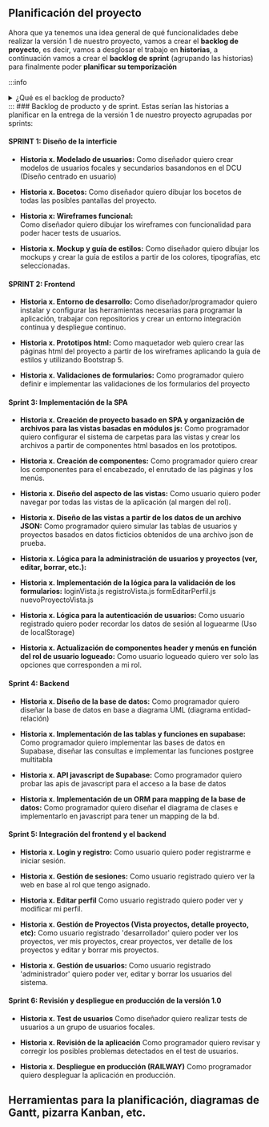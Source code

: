 


## Planificación del proyecto

Ahora que ya tenemos una idea general de qué funcionalidades debe realizar la versión 1 de nuestro proyecto, vamos a crear el **backlog de proyecto**, es decir, vamos a desglosar el trabajo en **historias**, a continuación vamos a crear el **backlog de sprint** (agrupando las historias) para finalmente poder **planificar su temporización**


:::info 
<details>
  <summary>¿Qué es el backlog de producto?</summary>
  
**El Backlog de producto** (Product Backlog en inglés) es una herramienta clave en la metodología Scrum, utilizada para gestionar el trabajo a realizar en un proyecto de software o desarrollo de producto. 

El backlog de producto es **una lista ordenada de todas las funcionalidades, características, requisitos y mejoras** que deben ser desarrollados en el producto para cumplir con los objetivos del proyecto.

El backlog de producto es creado por el **Product Owner** (dueño del producto) en colaboración con el equipo de desarrollo. El Product Owner es responsable de priorizar el backlog de producto y asegurar que las funcionalidades más importantes y valiosas sean entregadas primero. **El equipo de desarrollo utiliza el backlog de producto para planificar y estimar el trabajo a realizar en cada iteración (sprint) del proyecto.**

El backlog de producto es una **herramienta valiosa para el desarrollo ágil de software**, ya que ayuda a mantener el enfoque en el valor que se está entregando al usuario final, **asegura que el equipo de desarrollo esté trabajando en las funcionalidades más importantes y permite una planificación más precisa de las iteraciones del proyecto.**
</details>
:::
### Backlog de producto y de sprint. 
Estas serían las historias a planificar en la entrega de la versión 1 de nuestro proyecto agrupadas por sprints:

#### SPRINT 1: Diseño de la interficie
- **Historia x. Modelado de usuarios:**
  Como diseñador quiero crear modelos de usuarios focales y secundarios basandonos en el DCU (Diseño centrado en usuario)

- **Historia x. Bocetos:**
  Como diseñador quiero dibujar los bocetos de todas las posibles pantallas del proyecto.

- **Historia x: Wireframes funcional:**  
  Como diseñador quiero dibujar los wireframes con funcionalidad para poder hacer tests de usuarios.

- **Historia x. Mockup y guía de estilos:**
  Como diseñador quiero dibujar los mockups y crear la guía de estilos a partir de los colores, tipografías, etc seleccionadas.
#### SPRINT 2: Frontend
- **Historia x. Entorno de desarrollo:**
  Como diseñador/programador quiero instalar y configurar las herramientas necesarias para programar la aplicación, trabajar con repositorios y crear un entorno integración continua y despliegue continuo.

- **Historia x. Prototipos html:**
  Como maquetador web quiero crear las páginas html del proyecto a partir de los wireframes aplicando la guía de estilos y utilizando Bootstrap 5.

- **Historia x. Validaciones de formularios:**
  Como programador quiero definir e implementar las validaciones de los formularios del proyecto
 
#### Sprint 3: Implementación de la SPA
- **Historia x. Creación de proyecto basado en SPA y organización de archivos para las vistas basadas en módulos js:**
  Como programador quiero configurar el sistema de carpetas para las vistas y crear los archivos a partir de componentes html basados en los prototipos.

- **Historia x. Creación de componentes:**
  Como programador quiero crear los componentes para el encabezado, el enrutado de las páginas y los menús.

- **Historia x. Diseño del aspecto de las vistas:**
  Como usuario quiero poder navegar por todas las vistas de la aplicación (al margen del rol).

- **Historia x. Diseño de las vistas a partir de los datos de un archivo JSON:**
Como programador quiero simular las tablas de usuarios y proyectos basados en datos ficticios obtenidos de una archivo json de prueba.

- **Historia x. Lógica para la administración de usuarios y proyectos (ver, editar, borrar, etc.):**

- **Historia x. Implementación de la lógica para la validación de los formularios:**
loginVista.js
registroVista.js
formEditarPerfil.js
nuevoProyectoVista.js

- **Historia x. Lógica para la autenticación de usuarios:**
Como usuario registrado quiero poder recordar los datos de sesión al loguearme (Uso de localStorage)

- **Historia x. Actualización de componentes header y menús en función del rol de usuario logueado:**
Como usuario logueado quiero ver solo las opciones que corresponden a mi rol.

#### Sprint 4: Backend

- **Historia x. Diseño de la base de datos:**
  Como programador quiero diseñar la base de datos en base a diagrama UML (diagrama entidad-relación)

- **Historia x. Implementación de las tablas y funciones en supabase:**
  Como programador quiero implementar las bases de datos en Supabase, diseñar las consultas e implementar las funciones postgree multitabla

- **Historia x. API javascript de Supabase:**
  Como programador quiero probar las apis de javascript para el acceso a la base de datos

- **Historia x. Implementación de un ORM para mapping de la base de datos:**
  Como programador quiero diseñar el diagrama de clases e implementarlo en javascript para tener un mapping de la bd.

#### Sprint 5: Integración del frontend y el backend

- **Historia x. Login y registro:**
  Como usuario quiero poder registrarme e iniciar sesión.

- **Historia x. Gestión de sesiones:**
  Como usuario registrado quiero ver la web en base al rol que tengo asignado.

- **Historia x. Editar perfil**
  Como usuario registrado quiero poder ver y modificar mi perfil.

- **Historia x. Gestión de Proyectos (Vista proyectos, detalle proyecto, etc):**
  Como usuario registrado 'desarrollador' quiero poder ver los proyectos, ver mis proyectos, crear proyectos, ver detalle de los proyectos y editar y borrar mis proyectos.

- **Historia x. Gestión de usuarios:**
  Como usuario registrado 'administrador' quiero poder ver, editar y borrar los usuarios del sistema.
#### Sprint 6: Revisión y despliegue en producción de la versión 1.0

- **Historia x. Test de usuarios**
  Como diseñador quiero realizar tests de usuarios a un grupo de usuarios focales.

- **Historia x. Revisión de la aplicación**
  Como programador quiero revisar y corregir los posibles problemas detectados en el test de usuarios.

- **Historia x. Despliegue en producción (RAILWAY)**
  Como programador quiero despleguar la aplicación en producción.

## Herramientas para la planificación, diagramas de Gantt, pizarra Kanban, etc.



